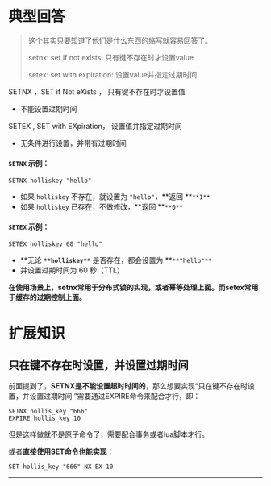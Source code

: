 # 典型回答


> 这个其实只要知道了他们是什么东西的缩写就容易回答了。
> 
> setnx: set if not exists: 只有键不存在时才设置value
> 
> setex: set with expiration: 设置value并指定过期时间





SETNX ，SET if Not eXists ， 只有键不存在时才设置值

+ 不能设置过期时间

SETEX  ,   SET with EXpiration，  设置值并指定过期时间

+ 无条件进行设置，并带有过期时间



#### `SETNX` 示例：
```plain
SETNX holliskey "hello"
```

+ 如果 `holliskey` 不存在，就设置为 `"hello"`，**返回 **`**1**`
+ 如果 `holliskey` 已存在，不做修改，**返回 **`**0**`



####  `SETEX` 示例：
```plain
SETEX holliskey 60 "hello"
```

+ **无论 **`**holliskey**`** 是否存在，都会设置为 **`**"hello"**`
+ 并设置过期时间为 60 秒（TTL）



**在使用场景上，setnx常用于分布式锁的实现，或者幂等处理上面。而setex常用于缓存的过期控制上面。**



# 扩展知识


##  只在键不存在时设置，并设置过期时间  


前面提到了，**SETNX是不能设置超时时间的**，那么想要实现“只在键不存在时设置，并设置过期时间 ”需要通过EXPIRE命令来配合才行，即：



```plain
SETNX hollis_key "666"
EXPIRE hollis_key 10
```



但是这样做就不是原子命令了，需要配合事务或者lua脚本才行。



或者**直接使用SET命令也能实现**：



```plain
SET hollis_key "666" NX EX 10
```



****

